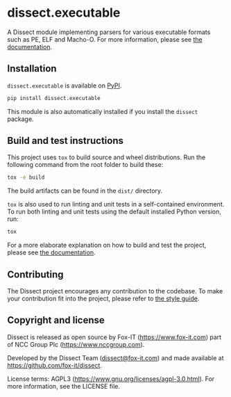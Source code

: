 # dissect.executable

A Dissect module implementing parsers for various executable formats such as PE, ELF and Macho-O. For
more information, please see [the documentation](https://docs.dissect.tools/en/latest/projects/dissect.executable/index.html).

## Installation

`dissect.executable` is available on [PyPI](https://pypi.org/project/dissect.executable/).

```bash
pip install dissect.executable
```

This module is also automatically installed if you install the `dissect` package.

## Build and test instructions

This project uses `tox` to build source and wheel distributions. Run the following command from the root folder to build
these:

```bash
tox -e build
```

The build artifacts can be found in the `dist/` directory.

`tox` is also used to run linting and unit tests in a self-contained environment. To run both linting and unit tests
using the default installed Python version, run:

```bash
tox
```

For a more elaborate explanation on how to build and test the project, please see [the
documentation](https://docs.dissect.tools/en/latest/contributing/developing.html#building-testing).

## Contributing

The Dissect project encourages any contribution to the codebase. To make your contribution fit into the project, please
refer to [the style guide](https://docs.dissect.tools/en/latest/contributing/style-guide.html).

## Copyright and license

Dissect is released as open source by Fox-IT (<https://www.fox-it.com>) part of NCC Group Plc
(<https://www.nccgroup.com>).

Developed by the Dissect Team (<dissect@fox-it.com>) and made available at <https://github.com/fox-it/dissect>.

License terms: AGPL3 (<https://www.gnu.org/licenses/agpl-3.0.html>). For more information, see the LICENSE file.
